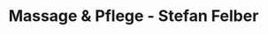 ---
title: "Massage & Pflege - Stefan Felber"
url: /meggenhofen/massage-und-pflege-stefan-felber/
shop: Massage
---